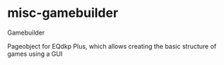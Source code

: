 # misc-gamebuilder
Gamebuilder

Pageobject for EQdkp Plus, which allows creating the basic structure of games using a GUI
